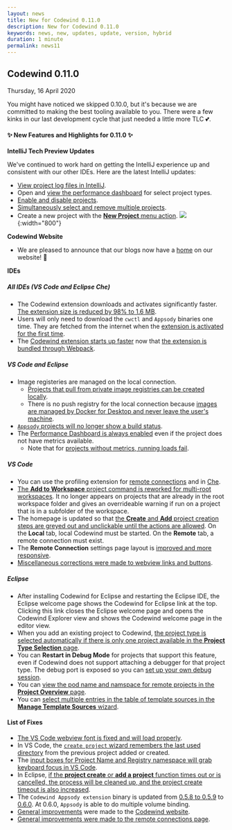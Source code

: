 ```yaml
---
layout: news
title: New for Codewind 0.11.0
description: New for Codewind 0.11.0
keywords: news, new, updates, update, version, hybrid
duration: 1 minute
permalink: news11
---
```


## Codewind 0.11.0
Thursday, 16 April 2020

You might have noticed we skipped 0.10.0, but it's because we are committed to making the best tooling available to you. There were a few kinks in our last development cycle that just needed a little more TLC 💕.

#### ✨ New Features and Highlights for 0.11.0 ✨
**IntelliJ Tech Preview Updates**

We've continued to work hard on getting the IntelliJ experience up and consistent with our other IDEs. Here are the latest IntelliJ updates:

- [View project log files in IntelliJ](https://github.com/eclipse/codewind/issues/989).
- Open and [view the performance dashboard](https://github.com/eclipse/codewind/issues/2038) for select project types.
- [Enable and disable projects](https://github.com/eclipse/codewind/issues/987).
- [Simultaneously select and remove multiple projects](https://github.com/eclipse/codewind/issues/2225).
- Create a new project with the [**New Project** menu action](https://github.com/eclipse/codewind-intellij/pull/64).
![](images/imagesfornews/newprojintellij.gif){:width="800"}

**Codewind Website**
- We are pleased to announce that our blogs now have a [home](blog.html) on our website! 🏡

**IDEs**
##### All IDEs (VS Code and Eclipse Che)
- The Codewind extension downloads and activates significantly faster. [The extension size is reduced by 98% to 1.6 MB](https://github.com/eclipse/codewind/issues/1060). 
- Users will only need to download the `cwctl` and `Appsody` binaries one time. They are fetched from the internet when the [extension is activated for the first time](https://github.com/eclipse/codewind-vscode/pull/506). 
- The [Codewind extension starts up faster](https://github.com/eclipse/codewind/issues/2280) now that [the extension is bundled through Webpack](https://github.com/eclipse/codewind-vscode/pull/536).

##### VS Code and Eclipse
- Image registeries are managed on the local connection.
    - [Projects that pull from private image registries can be created locally](https://github.com/eclipse/codewind/issues/1306). 
    - There is no push registry for the local connection because [images are managed by Docker for Desktop and never leave the user's machine](https://github.com/eclipse/codewind/issues/2588).
- [`Appsody` projects will no longer show a build status](https://github.com/eclipse/codewind/issues/2052). 
- The [Performance Dashboard is always enabled](https://github.com/eclipse/codewind/issues/2299) even if the project does not have metrics available. 
    - Note that for [projects without metrics, running loads fail](https://github.com/eclipse/codewind/issues/2384).

##### VS Code
- You can use the profiling extension for [remote connections](https://github.com/eclipse/codewind/pull/2123) and in [Che](https://github.com/eclipse/codewind-vscode/pull/457).
- [The **Add to Workspace** project command is reworked for multi-root workspaces](https://github.com/eclipse/codewind-vscode/pull/484). It no longer appears on projects that are already in the root workspace folder and gives an overrideable warning if run on a project that is in a subfolder of the workspace.
- The homepage is updated so that [the **Create** and **Add** project creation steps are greyed out and unclickable until the actions are allowed](https://github.com/eclipse/codewind/issues/2255). On the **Local** tab, local Codewind must be started. On the **Remote** tab, a remote connection must exist.
- The **Remote Connection** settings page layout is [improved and more responsive](https://github.com/eclipse/codewind-vscode/pull/476).
- [Miscellaneous corrections were made to webview links and buttons](https://github.com/eclipse/codewind-vscode/pull/473).

##### Eclipse
- After installing Codewind for Eclipse and restarting the Eclipse IDE, the Eclipse welcome page shows the Codewind for Eclipse link at the top. Clicking this link closes the Eclipse welcome page and opens the Codewind Explorer view and shows the Codewind welcome page in the editor view. 
- When you add an existing project to Codewind, [the project type is selected automatically if there is only one project available in the **Project Type Selection** page](https://github.com/eclipse/codewind-eclipse/issues/319).
- You can **Restart in Debug Mode** for projects that support this feature, even if Codewind does not support attaching a debugger for that project type. The debug port is exposed so you can [set up your own debug session](https://github.com/eclipse/codewind/issues/1252).
- You can [view the pod name and namspace for remote projects in the **Project Overview** page](https://github.com/eclipse/codewind/issues/1525).
- You can [select multiple entries in the table of template sources in the **Manage Template Sources** wizard](https://github.com/eclipse/codewind/issues/2353).

#### List of Fixes
- [The VS Code webview font is fixed and will load properly](https://github.com/eclipse/codewind-vscode/pull/507).
- In VS Code, the [`create project` wizard remembers the last used directory](https://github.com/eclipse/codewind/issues/2413) from the previous project added or created. 
- The [input boxes for Project Name and Registry namespace will grab keyboard focus in VS Code](https://github.com/eclipse/codewind/issues/2330).
- In Eclipse, [if the **project create** or **add a project** function times out or is cancelled, the process will be cleaned up, and the project create timeout is also increased](https://github.com/eclipse/codewind/issues/2601).
- The `Codewind Appsody extension` binary is updated from [0.5.8 to 0.5.9](https://github.com/eclipse/codewind-appsody-extension/pull/91) to [0.6.0](https://github.com/eclipse/codewind-appsody-extension/pull/89/). At 0.6.0, `Appsody` is able to do multiple volume binding. 
- [General improvements](https://github.com/eclipse/codewind-docs/pull/462) were made to the [Codewind website](https://www.eclipse.org/codewind/).
- [General improvements were made to the remote connections page](https://github.com/eclipse/codewind/issues/2279).